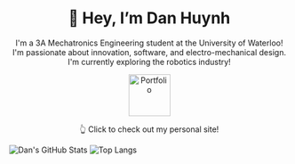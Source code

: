 <div align = center>
  <h1>👋 Hey, I’m Dan Huynh</h1>
  <p>I'm a 3A Mechatronics Engineering student at the University of Waterloo! I'm passionate about innovation, software, and electro-mechanical design. I'm currently exploring the robotics industry!</p>
  <div>
    <a href="https://danryanhuynh.ca/">
      <img height = 75px width = auto src="https://github.com/danielrhuynh/danielrhuynh/blob/main/logo.png" alt="Portfolio"/>
    </a>
  </div>
  <p>👆 Click to check out my personal site!</p>
</div>

![Dan's GitHub Stats](https://github-readme-stats.vercel.app/api?username=danielrhuynh&show_icons=true&theme=tokyonight&hide=issues)
![Top Langs](https://github-readme-stats.vercel.app/api/top-langs/?username=danielrhuynh&layout=compact&theme=tokyonight)

<!--
**Danryanh7/Danryanh7** is a ✨ _special_ ✨ repository because its `README.md` (this file) appears on your GitHub profile.

Here are some ideas to get you started:

- 🔭 I’m currently working on ...
- 🌱 I’m currently learning ...
- 👯 I’m looking to collaborate on ...
- 🤔 I’m looking for help with ...
- 💬 Ask me about ...
- 📫 How to reach me: ...
- 😄 Pronouns: ...
- ⚡ Fun fact: ...
-->
